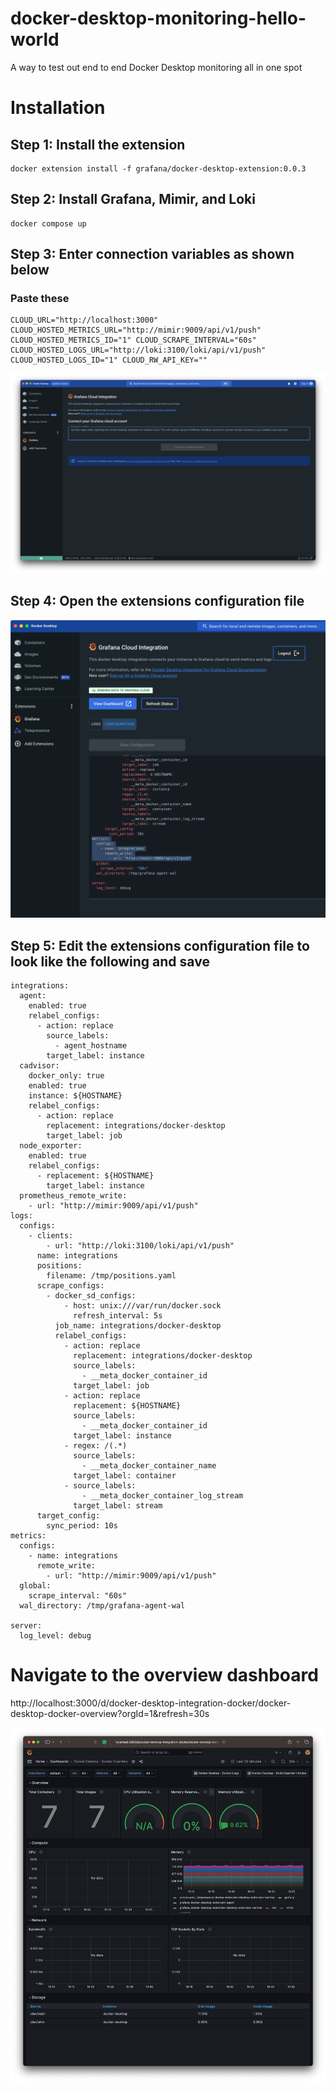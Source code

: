 # docker-desktop-monitoring-hello-world
A way to test out end to end Docker Desktop monitoring all in one spot

# Installation

## Step 1: Install the extension
```
docker extension install -f grafana/docker-desktop-extension:0.0.3
```

## Step 2: Install Grafana, Mimir, and Loki
```
docker compose up
```

## Step 3: Enter connection variables as shown below

### Paste these

```
CLOUD_URL="http://localhost:3000" CLOUD_HOSTED_METRICS_URL="http://mimir:9009/api/v1/push" CLOUD_HOSTED_METRICS_ID="1" CLOUD_SCRAPE_INTERVAL="60s" CLOUD_HOSTED_LOGS_URL="http://loki:3100/loki/api/v1/push" CLOUD_HOSTED_LOGS_ID="1" CLOUD_RW_API_KEY=""
```

![image](./images/ConnectionVariables.png)

## Step 4: Open the extensions configuration file

![image](./images/EditConfigExample.png) 

## Step 5: Edit the extensions configuration file to look like the following and save

```
integrations:
  agent:
    enabled: true
    relabel_configs:
      - action: replace
        source_labels:
          - agent_hostname
        target_label: instance
  cadvisor:
    docker_only: true
    enabled: true
    instance: ${HOSTNAME}
    relabel_configs:
      - action: replace
        replacement: integrations/docker-desktop
        target_label: job
  node_exporter:
    enabled: true
    relabel_configs:
      - replacement: ${HOSTNAME}
        target_label: instance
  prometheus_remote_write:
    - url: "http://mimir:9009/api/v1/push"      
logs:
  configs:
    - clients:
        - url: "http://loki:3100/loki/api/v1/push"
      name: integrations
      positions:
        filename: /tmp/positions.yaml
      scrape_configs:
        - docker_sd_configs:
            - host: unix:///var/run/docker.sock
              refresh_interval: 5s
          job_name: integrations/docker-desktop
          relabel_configs:
            - action: replace
              replacement: integrations/docker-desktop
              source_labels:
                - __meta_docker_container_id
              target_label: job
            - action: replace
              replacement: ${HOSTNAME}
              source_labels:
                - __meta_docker_container_id
              target_label: instance
            - regex: /(.*)
              source_labels:
                - __meta_docker_container_name
              target_label: container
            - source_labels:
                - __meta_docker_container_log_stream
              target_label: stream
      target_config:
        sync_period: 10s
metrics:
  configs:
    - name: integrations
      remote_write:
        - url: "http://mimir:9009/api/v1/push"
  global:
    scrape_interval: "60s"
  wal_directory: /tmp/grafana-agent-wal

server:
  log_level: debug

```

# Navigate to the overview dashboard

http://localhost:3000/d/docker-desktop-integration-docker/docker-desktop-docker-overview?orgId=1&refresh=30s

![image](./images/OverviewDashboard.png) 